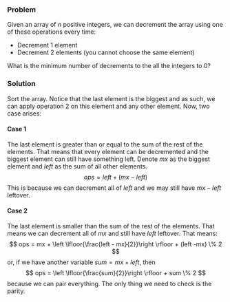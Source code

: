 ### Problem
Given an array of $n$ positive integers, we can decrement the array using one of these operations every time:
- Decrement 1 element
- Decrement 2 elements (you cannot choose the same element)

What is the minimum number of decrements to the all the integers to 0?

### Solution
Sort the array. Notice that the last element is the biggest and as such, we can apply operation 2 on this element and any other element. Now, two case arises:
#### Case 1
The last element is greater than or equal to the sum of the rest of the elements. That means that every element can be decremented and the biggest element can still have something left. Denote $mx$ as the biggest element and $left$ as the sum of all other elements. 
$$ ops = left + (mx-left) $$
This is because we can decrement all of $left$ and we may still have $mx-left$ leftover.

#### Case 2
The last element is smaller than the sum of the rest of the elements. That means we can decrement all of $mx$ and still have $left$ leftover. That means:
$$ ops = mx + \left \lfloor{\frac{left - mx}{2}}\right \rfloor + (left -mx) \% 2 $$
or, if we have another variable $sum=mx+left$, then
$$ ops = \left \lfloor{\frac{sum}{2}}\right \rfloor + sum \% 2 $$
because we can pair everything. The only thing we need to check is the parity.